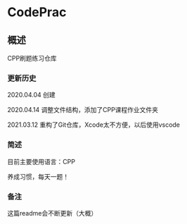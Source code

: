 # CodePrac

## 概述

CPP刷题练习仓库

### 更新历史

2020.04.04 创建

2020.04.14 调整文件结构，添加了CPP课程作业文件夹

2021.03.12 重构了Git仓库，Xcode太不方便，以后使用vscode

### 简述

目前主要使用语言：CPP

养成习惯，每天一题！

### 备注

这篇readme会不断更新（大概）





